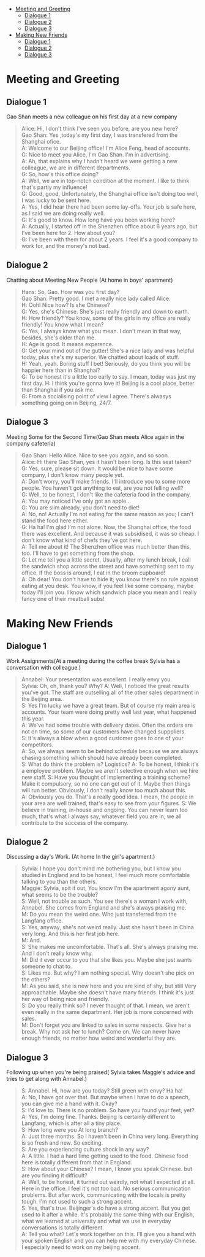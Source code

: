 - [Meeting and Greeting](#meeting-and-greeting)
  - [Dialogue 1](#dialogue-1)
  - [Dialogue 2](#dialogue-2)
  - [Dialogue 3](#dialogue-3)
- [Making New Friends](#making-new-friends)
  - [Dialogue 1](#dialogue-1-1)
  - [Dialogue 2](#dialogue-2-1)
  - [Dialogue 3](#dialogue-3-1)

# Meeting and Greeting

## Dialogue 1
Gao Shan meets a new colleague on his first day at a new company  
> Alice: Hi, I don't think I've seen you before, are you new here?  
> Gao Shan: Yes ,today's my first day, I was transfered from the Shanghai ofice.  
> A: Welcome to our Beijing office! I'm Alice Feng, head of accounts.  
> G: Nice to meet you Alice, I'm Gao Shan. I'm in advertising.  
> A: Ah, that explains why I hadn't heard we were getting a new colleague, we are in different departments.  
> G: So, how's this office doing?  
> A: Well, we are in top-notch condition at the moment. I like to think that's partly my influence!  
> G: Good, good, Unfortunately,  the Shanghai office isn't doing too well, I was lucky to be sent here.  
> A: Yes, I did hear there had been some lay-offs. Your job is safe here, as I said we are doing really well.  
> G: It's good to know. How long have you been working here?  
> A: Actually, I started off in the Shenzhen office about 6 years ago, but I've been here for 2. How about you?  
> G: I've been with them for about 2 years. I feel it's a good company to work for, and the money's not bad.  

## Dialogue 2
Chatting about Meeting New People (At home in boys' apartment)  
> Hans: So, Gao. How was you first day?  
> Gao Shan: Pretty good. I met a really nice lady called Alice.  
> H: Ooh! Nice how? Is she Chinese?  
> G: Yes, she's Chinese. She's just really friendly and down to earth.  
> H: How friendly? You know, some of the girls in my office are really friendly! You know what I mean?  
> G: Yes, I always know what you mean. I don't mean in that way, besides, she's older than me.  
> H: Age is good. It means experence.  
> G: Get your mind out of the gutter! She's a nice lady and was helpful today, plus she's my superior. We chatted about loads of stuff.  
> H: Yeah, yeah. Boring stuff I bet! Seriously, do you think you will be happier here than in Shanghai?  
> G: To be honest it's a little too early to say. I mean, today was just my first day.
> H: I think you're gonna love it! Beijing is a cool place, better than Shanghai if you ask me.  
> G: From a socialising point of view I agree. There's alwasys something going on in Beijing, 24/7.  

## Dialogue 3
Meeting Some for the Second Time(Gao Shan meets Alice again in the company cafeteria)  
> Gao Shan: Hello Alice. Nice to see you again, and so soon.  
> Alice: Hi there Gao Shan, yes it hasn't been long. Is this seat taken?  
> G: Yes, sure, please sit down. It would be nice to have some company, I don't know many people yet.  
> A: Don't worry, you'll make friends. I'll introduce you to some more people. You haven't got anything to eat, are you not felling well?  
> G: Well, to be honest, I don't like the cafeteria food in the company.  
> A: You may noticed I've only got an apple...  
> G: You are slim already, you don't need to diet!  
> A: No, no! Actually I'm not eating for the same reason as you; I can't stand the food here either.  
> G: Ha ha! I'm glad I'm not alone. Now, the Shanghai office, the food there was excellent. And because it was subsidised, it was so cheap. I don't know what kind of chefs they've got here.  
> A: Tell me about it! The Shenzhen office was much better than this, too. I'll have to get something from the shop.  
> G: Let me tell you a little secret, Usually, after my lunch break, I call the sandwich shop across the street and have something sent to my office. If the boss is around, I eat in the broom cupboard!  
> A: Oh dear! You don't have to hide it; you know there's no rule against eating at you desk. You know, if you feel like some company, maybe today I'll join you. I know which sandwich place you mean and I really fancy one of their meatball subs!  

# Making New Friends

## Dialogue 1
Work Assignments(At a meeting during the coffee break Sylvia has a conversation with colleague.)  
> Annabel: Your presentation was excellent. I really envy you.  
> Sylvia: Oh, oh, thank you? Why?
> A: Well, I noticed the great results you've got. The staff are outselling all of the other sales department in the Beijing area.  
> S: Yes I'm lucky we have a great team. But of course my main area is accounts. Your team were doing pretty well last year, what happened this year.  
> A: We've had some trouble with delivery dates. Often the orders are not on time, so some of our customers have changed supppliers.  
> S: It's always a blow when a good customer goes to one of your competitors.  
> A: So, we always seem to be behind schedule because we are always chasing something which should have already been completed.  
> S: What do think the problem is? Logistics?
> A: To be honest, I think it's a employee problem. Maybe we aren't selective enough when we hire new staff.
> S: Have you thought of implementing a training scheme? Make it compulsory, so no one can get out of it. Maybe then things will run better. Obviously, I don't really know too much about this.  
> A: Obviously you do. That's a really good idea. I mean, the people in your area are well trained, that's easy to see from your figures.
> S: We believe in training, in-house and ongoing. You can never learn too much, that's what I always say, whatever field you are in, we all contribute to the success of the company.

## Dialogue 2
Discussing a day's Work. (At home In the girl's apartment.)
> Sylvia: I hope you don't mind me bothering you, but I know you studied in England and to be honest,  I feel much more comfortable talking to you than the others.  
> Maggie: Sylvia, spit it out, You know I'm the apartment agony aunt, what seems to be the trouble?  
> S: Well, not trouble as such. You see there's a woman I work with, Annabel. She comes from England and she's always praising me.  
> M: Do you mean the weird one.  Who just transferred from the Langfang office.  
> S: Yes, anyway, she's not weird really. Just she hasn't been in China very long. And this is her first job here.  
> M: And.  
> S: She makes me uncomfortable. That's all. She's always praising me. And I don't really know why.  
> M: Did it ever occur to you that she likes you. Maybe she just wants someone to chat to.  
> S: Likes me. But why? I am nothing special. Why doesn't she pick on the others?  
> M: As you said, she is new here and you are kind of shy, but still Very approachable. Maybe she doesn't have many friends. I think it's just her way of being nice and friendly.  
> S: Do you really think so? I never thought of that. I mean, we aren't even really in the same department. Her job is more concerned with sales.  
> M: Don't forget you are linked to sales in some respects. Give her a break. Why not ask her to lunch? Come on. We can never have enough friends, no matter how weird and wonderful they are.  

##  Dialogue 3
 Following up when you're being praised( Sylvia takes Maggie's advice and tries to get along with Annabel.)
 > S: Annabel. Hi, how are you today? Still green with envy? Ha ha!  
 > A: No, I have got over that. But maybe when I have to do a speech, you can give me a hand with it. Okay?  
 > S: I'd love to. There is no problem. So have you found your feet, yet?  
 > A: Yes, I'm doing fine. Thanks. Beijing Is certainly different to Langfang, which is after all a tiny place.  
 > S: How long were you At long branch?  
 > A: Just three months. So I haven't been in China very long. Everything is so fresh and new. So exciting.  
 > S: Are you experiencing culture shock in any way?  
 > A: A little. I had a hard time getting used to the food. Chinese food here is totally different from that in England.  
 > S: How about your Chinese? I mean, I know you speak Chinese. but are you finding it difficult?  
 > A: Well, to be honest, it turned out weirdly, not what I expected at all. Here in the office. I feel it's not too bad. No serious communication problems. But after work, communicating with the locals is pretty tough. I'm not used to such a strong accent.  
 > S: Yes, that's true. Beijinger's do have a strong accent. But you get used to it after a while. It's probably the same thing with our English, what we learned at university and what we use in everyday conversations is totally different.  
 > A: Tell you what? Let's work together on this. I'll give you a hand with your spoken English and you can help me with my everyday Chinese. I especially need to work on my beijing accent.  
